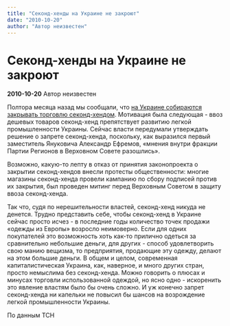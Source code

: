 ```yaml
---
title: "Секонд-хенды на Украине не закроют"
date: "2010-10-20"
author: "Автор неизвестен"
---
```


# Секонд-хенды на Украине не закроют

**2010-10-20** Автор неизвестен

Полтора месяца назад мы сообщали, что [на Украине собираются закрывать торговлю секонд-хендом](/2694.html). Мотивация была следующая - ввоз дешевых товаров секонд-хенд препятствует развитию легкой промышленности Украины. Сейчас власти передумали утверждать решение о запрете секонд-хенда, поскольку, как выразился первый заместитель Януковича Александр Ефремов, «мнения внутри фракции Партии Регионов в Верховном Совете разошлись».

Возможно, какую-то лепту в отказ от принятия законопроекта о закрытии секонд-хендов внесли протесты общественности: многие магазины секонд-хенда провели кампанию по сбору подписей против их закрытия, был проведен митинг перед Верховным Советом в защиту ввоза секонд-хенда.

Так что, судя по нерешительности властей, секонд-хенд никуда не денется. Трудно представить себе, чтобы секонд-хенд в Украине сейчас просто исчез - в последние годы количество точек продажи «одежды из Европы» возросло неимоверно. Если для одних покупателей это возможность хоть как-то прилично одеться за сравнительно небольшие деньги, для других - способ удовлетворить свою манию вещизма, то предприятия, продающие эту одежду, делают на этом большие деньги. В общем и целом, современная капиталистическая Украина, как, наверное, и много других стран, просто немыслима без секонд-хенда. Можно говорить о плюсах и минусах торговли использованной одеждой, но ясно одно - искоренить это явление властям было бы очень сложно. И уж конечно запрет секонд-хенда ни капельки не повысил бы шансов на возрождение легкой промышленности Украины.

По данным ТСН